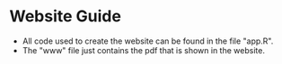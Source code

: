 # Website Guide
- All code used to create the website can be found in the file "app.R". 
- The "www" file just contains the pdf that is shown in the website. 
